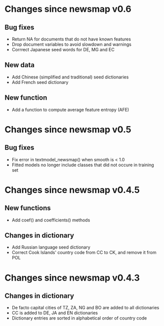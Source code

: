 # Changes since newsmap v0.6

## Bug fixes

* Return NA for documents that do not have known features 
* Drop document variables to avoid slowdown and warnings
* Corrrect Japanese seed words for DE, MG and EC 

## New data

* Add Chinese (simplified and traditional) seed dictionaries
* Add French seed dictionary

## New function

* Add a function to compute average feature entropy (AFE)

# Changes since newsmap v0.5

## Bug fixes

* Fix error in textmodel_newsmap() when smooth is < 1.0
* Fitted models no longer include classes that did not occure in training set

# Changes since newsmap v0.4.5

## New functions

* Add coef() and coefficients() methods

## Changes in dictionary

* Add Russian language seed dictionary
* Correct Cook Islands' country code from CC to CK, and remove it from POL

# Changes since newsmap v0.4.3

## Changes in dictionary

* De facto capital cities of TZ, ZA, NG and BO are added to all dictionaries
* CC is added to DE, JA and EN dictionaries
* Dictionary entries are sorted in alphabetical order of country code
